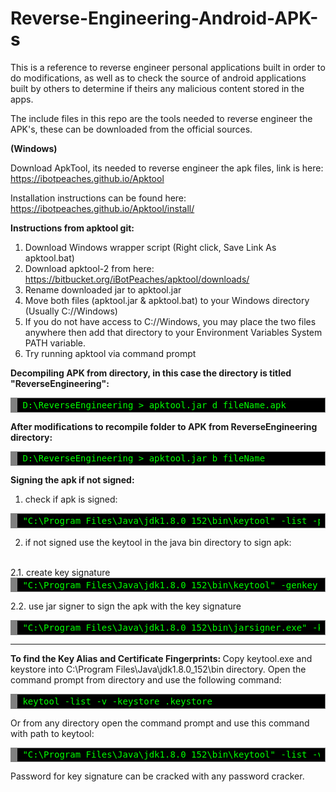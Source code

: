 # Reverse-Engineering-Android-APK-s

This is a reference to reverse engineer personal applications built in order to do modifications, as well as to check the source of android applications built by others to determine if theirs any malicious content stored in the apps.

The include files in this repo are the tools needed to reverse engineer the APK's, these can be downloaded from the official sources. 

<b>(Windows)</b>

Download ApkTool, its needed to reverse engineer the apk files, link is here:
https://ibotpeaches.github.io/Apktool

Installation instructions can be found here:
https://ibotpeaches.github.io/Apktool/install/

<b> Instructions from apktool git:</b> 
1. Download Windows wrapper script (Right click, Save Link As apktool.bat)
2. Download apktool-2 from here: https://bitbucket.org/iBotPeaches/apktool/downloads/
3. Rename downloaded jar to apktool.jar
4. Move both files (apktool.jar & apktool.bat) to your Windows directory (Usually C://Windows)
5. If you do not have access to C://Windows, you may place the two files anywhere then add that directory to your Environment Variables System PATH variable.
6. Try running apktool via command prompt

<b> Decompiling APK from directory, in this case the directory is titled "ReverseEngineering":</b> 
<div style="background: #000000; color: #00ff00; overflow: auto; width: auto; border: solid gray; border-width: .1em .1em .1em .8em; padding: .2em .6em;">
<pre style="margin: 0;">
D:\ReverseEngineering > apktool.jar d fileName.apk
</pre>
</div>


<b> After modifications to recompile folder to APK from ReverseEngineering directory:</b> 
<div style="background: #000000; color: #00ff00; overflow: auto; width: auto; border: solid gray; border-width: .1em .1em .1em .8em; padding: .2em .6em;">
<pre style="margin: 0;">
D:\ReverseEngineering > apktool.jar b fileName
</pre>
</div>

<b> Signing the apk if not signed:</b> 
<br>
1. check if apk is signed:
<div style="background: #000000; color: #00ff00; overflow: auto; width: auto; border: solid gray; border-width: .1em .1em .1em .8em; padding: .2em .6em;">
<pre style="margin: 0;">
"C:\Program Files\Java\jdk1.8.0_152\bin\keytool" -list -printcert -jarfile fileName.apk
</pre>
</div>

2. if not signed use the keytool in the java bin directory to sign apk:
<br>
2.1. create key signature
<div style="background: #000000; color: #00ff00; overflow: auto; width: auto; border: solid gray; border-width: .1em .1em .1em .8em; padding: .2em .6em;">
<pre style="margin: 0;">
"C:\Program Files\Java\jdk1.8.0_152\bin\keytool" -genkey -keystore keyName.keystore -validity 1000 -alias aliasName
</pre>
</div>

2.2. use jar signer to sign the apk with the key signature
<div style="background: #000000; color: #00ff00; overflow: auto; width: auto; border: solid gray; border-width: .1em .1em .1em .8em; padding: .2em .6em;">
<pre style="margin: 0;">
"C:\Program Files\Java\jdk1.8.0_152\bin\jarsigner.exe" -keystore keyName.keystore -verbose fileName.apk aliasName
</pre>
</div>

<hr>

<b>To find the Key Alias and Certificate Fingerprints: </b>
Copy keytool.exe and keystore into C:\Program Files\Java\jdk1.8.0_152\bin directory.
Open the command prompt from directory and use the following command: 
<div style="background: #000000; color: #00ff00; overflow: auto; width: auto; border: solid gray; border-width: .1em .1em .1em .8em; padding: .2em .6em;">
<pre style="margin: 0;">
keytool -list -v -keystore <name>.keystore 
</pre>
</div>


Or from any directory open the command prompt and use this command with path to keytool:
<div style="background: #000000; color: #00ff00; overflow: auto; width: auto; border: solid gray; border-width: .1em .1em .1em .8em; padding: .2em .6em;">
<pre style="margin: 0;">
"C:\Program Files\Java\jdk1.8.0_152\bin\keytool" -list -v -keystore <name>.keystore 
</pre>
</div>

Password for key signature can be cracked with any password cracker.

